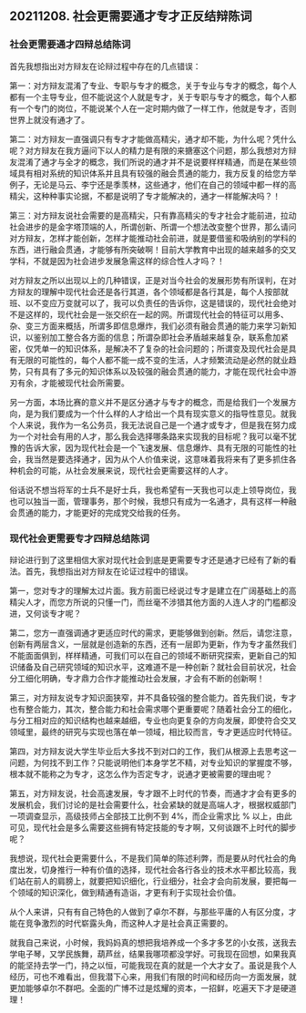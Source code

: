 ## 20211208. 社会更需要通才专才正反结辩陈词

### 社会更需要通才四辩总结陈词

首先我想指出对方辩友在论辩过程中存在的几点错误：

第一：对方辩友混淆了专业、专职与专才的概念，关于专业与专才的概念，每个人都有一个主导专业，但不能说这个人就是专才，关于专职与专才的概念，每个人都有一个专门的岗位，不能说某个人在一定时期内做了一样工作，他就是专才，否则世界上就没有通才了。

第二：对方辩友一直强调只有专才才能做高精尖，通才却不能，为什么呢？凭什么呢？对方辩友在我方逼问下以人的精力是有限的来搪塞这个问题，那么我想对方辩友混淆了通才与全才的概念，我们所说的通才并不是说要样样精通，而是在某些领域具有相对系统的知识体系并且具有较强的融会贯通的能力，我方反复的给您方举例子，无论是马云、李宁还是季羡林，这些通才，他们在自己的领域中都一样的高精尖，这种种事实论据，不都是说明了专才能解决的，通才一样能解决吗？！

第三：对方辩友说社会需要的是高精尖，只有靠高精尖的专才社会才能前进，拉动社会进步的是金字塔顶端的人，所谓创新、所谓一个想法改变整个世界，那么请问对方辩友，怎样才能创新，怎样才能推动社会前进，就是要借鉴和吸纳别的学科的东西，进行融会贯通，才能够有所突破啊！目前大学教育中出现的越来越多的交叉学科，不就是因为社会进步发展急需这样的综合性人才吗？！

对方辩友之所以出现以上的几种错误，正是对当今社会的发展形势有所误判，在对方辩友的理解中现代社会还是各行其道，各个领域都是各行其是，每个人按部就班、以不变应万变就可以了，我可以负责任的告诉你，这是错误的，现代社会绝对不是这样的，现代社会是一张交织在一起的网。所谓现代社会的特征可以用多、杂、变三方面来概括，所谓多即信息爆炸，我们必须有融会贯通的能力来学习新知识，以鉴别加工整合各方面的信息；所谓杂即社会矛盾越来越复杂，联系愈加紧密，仅凭单一的知识体系，是解决不了复杂的社会问题的；所谓变及现代社会是具有无限的可能性的，每个人都不能一成不变的生活，人才频繁流动是必然的就业趋势，只有具有了多元的知识体系以及较强的融会贯通的能力，才能在现代社会中游刃有余，才能被现代社会所需要。

另一方面，本场比赛的意义并不是区分通才与专才的概念，而是给我们一个发展方向，是为我们要成为一个什么样的人才给出一个具有现实意义的指导性意见。就我个人来说，我作为一名公务员，我无法说自己是一个通才或专才，但是我在努力成为一个对社会有用的人才，那么我会选择哪条路来实现我的目标呢？我可以毫不犹豫的告诉大家，因为现代社会是一个飞速发展、信息爆炸、具有无限的可能性的社会，我当然是要选择通才，因为从个人价值来说，这意味着我将来有了更多抓住各种机会的可能，从社会发展来说，现代社会更需要这样的人才。

俗话说不想当将军的士兵不是好士兵，我也希望有一天我也可以走上领导岗位，我也可以独当一面，管理事务，那个时候，我想只有成为一名通才，具有这样一种融会贯通的能力，才能更好的完成党交给我的任务。

### 现代社会更需要专才四辩总结陈词

辩论进行到了这里相信大家对现代社会到底是更需要专才还是通才已经有了新的看法。首先，我想指出对方辩友在论证过程中的错误。

第一，您对专才的理解太过片面。我方前面已经说过专才是建立在广阔基础上的高精尖人才，而您方所说的只懂一门，而丝毫不涉猎其他方面的人连人才的门槛都没进，又何谈专才呢？

第二，您方一直强调通才更适应时代的需求，更能够做到创新。然后，请您注意，创新有两层含义，一层就是创造新的东西，还有一层即为更新，作为专才虽然我们不能面面俱到，样样精通，可我们可以在自己的领域不断研究探索，更新自己的知识储备及自己研究领域的知识水平，这难道不是一种创新？就社会目前状况，社会分工细化明确，专才鼎力合作才能推动社会发展，才会有不断的创新啊！

第三，对方辩友说专才知识面狭窄，并不具备较强的整合能力。首先我们说，专才也有整合能力，其次，整合能力和社会需求哪个更重要呢？随着社会分工的细化，与分工相对应的知识结构也越来越细，专业也向更复杂的方向发展，即使符合交叉领域里，最终的研究与实现也落在单一领域，相比较而言，专才更适应时代特征。

第四，对方辩友说大学生毕业后大多找不到对口的工作，我们从根源上去思考这一问题，为何找不到工作？只能说明他们本身学艺不精，对专业知识的掌握度不够，根本就不能称之为专才，这怎么作为否定专才，说通才更被需要的理由呢？

第五，对方辩友说，社会高速发展，专才跟不上时代的节奏，而通才才会有更多的发展机会，我们讨论的是社会需要什么，社会紧缺的就是高端人才，根据权威部门一项调查显示，高级技师占全部技工比例不到 4%，而企业需求比 % 以上，由此可见，现代社会是多么需要这些拥有特定技能的专才啊，又何谈跟不上时代的脚步呢？

我想说，现代社会更需要什么，不是我们简单的陈述利弊，而是要从时代社会的角度出发，切身推行一种有价值的选择，现代社会各行各业的技术水平都比较高，我们站在前人的肩膀上，就要把知识细化，行业细分，社会才会向前发展，要把每一个领域的知识深化，做到精通有造诣，才更有利于实现社会价值。

从个人来讲，只有有自己特色的人做到了卓尔不群，与那些平庸的人有区分度，才能在竞争激烈的时代崭露头角，而这种人才是社会真正需要的。

就我自己来说，小时候，我妈妈真的想把我培养成一个多才多艺的小女孩，送我去学电子琴，又学民族舞，葫芦丝，结果我哪项都没学好。可我现在回想，如果我真的能坚持去学一门，持之以恒，可能我现在真的就是一个大才女了。虽说是我个人经历，可也不难看出，但我潜下心来，用我们有限的时间和经历向一方面发展，就更加能够卓尔不群吧。全面的广博不过是炫耀的资本，一招鲜，吃遍天下才是硬道理！